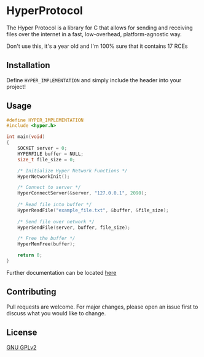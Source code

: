 # HyperProtocol

The Hyper Protocol is a library for C that allows for sending and receiving files over the internet in a fast, low-overhead, platform-agnostic way.

Don't use this, it's a year old and I'm 100% sure that it contains 17 RCEs

## Installation

Define `HYPER_IMPLEMENTATION` and simply include the header into your project!

## Usage

```c
#define HYPER_IMPLEMENTATION
#include <hyper.h>

int main(void)
{
    SOCKET server = 0;    
    HYPERFILE buffer = NULL;
    size_t file_size = 0;

    /* Initialize Hyper Network Functions */
    HyperNetworkInit(); 

    /* Connect to server */
    HyperConnectServer(&server, "127.0.0.1", 2090); 
    
    /* Read file into buffer */
    HyperReadFile("example_file.txt", &buffer, &file_size);
    
    /* Send file over network */
    HyperSendFile(server, buffer, file_size);

    /* Free the buffer */
    HyperMemFree(buffer);

    return 0;
}
```
Further documentation can be located [here](https://hypervis0r.github.io/HyperProtocol/)

## Contributing
Pull requests are welcome. For major changes, please open an issue first to discuss what you would like to change.

## License
[GNU GPLv2](https://choosealicense.com/licenses/gpl-2.0/)
